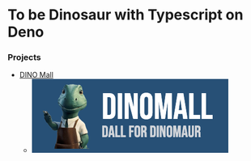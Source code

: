 # To be Dinosaur with Typescript on Deno

<!-- ## Prerequisites

- [Deno](https://deno.land/)

Recommended:
- [Deno VSCode Extension](https://marketplace.visualstudio.com/items?itemName=denoland.vscode-deno) -->

### Projects
- [DINO Mall](./fresh-project/)
  - [![](https://raw.githubusercontent.com/antronic/dinosaur-deno-ts/main/fresh-project/content/Dino-mall-logo.png)](./fresh-project/)